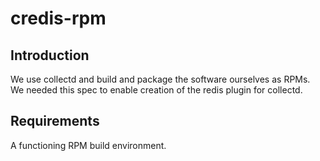 # credis-rpm

## Introduction

We use collectd and build and package the software ourselves as RPMs. We needed this spec to enable creation of the redis plugin for collectd.

## Requirements

A functioning RPM build environment.
